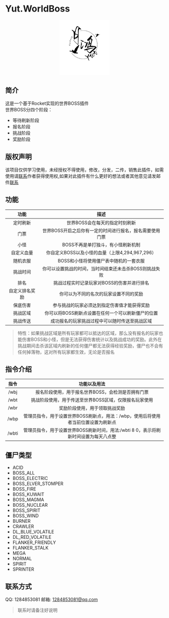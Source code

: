 # Yut.WorldBoss
<div align="center">
   <img width="160" src="/Photos/Yuthung.jpg" alt="logo"></br>   
</div>  

## 简介
这是一个基于Rocket实现的世界BOSS插件   
世界BOSS分四个阶段：      
* 等待刷新阶段
* 报名阶段
* 挑战阶段
* 奖励阶段
## 版权声明
该项目仅供学习使用，未经授权不得使用，修改，分发，二传，销售此插件，如需使用请[联系](#联系方式)作者获得使用权,如果对此插件有什么更好的想法或者其他意见请发邮件[联系](#联系方式)
## 功能
功能|描述
:-:|:-:
定时刷新|世界BOSS会在每天的指定时刻刷新
门票|世界BOSS开启之后你有一定的时间进行报名，报名需要使用门票
小怪|BOSS不再是单打独斗，有小怪刷新机制
自定义血量|你自定义BOSS以及小怪的血量（上限4,294,967,296）
随机衣服|BOSS和小怪将使用僵尸表中随机的一套衣服
挑战时间|你可以设置挑战的时间，当时间结束还未击杀BOSS则挑战失败
排名|挑战过程实时记录玩家对BOSS的伤害并进行排名
自定义排名奖励|你可以为不同的名次的玩家设置不同的奖励
保底伤害|参与挑战的玩家必须达到指定伤害值才能获得奖励
挑战区域|你可以将BOSS刷新点设置在任何一个可以刷新僵尸的位置
挑战传送|成功报名的玩家挑战过程中可以随时传送至挑战区域
> 特性：如果挑战区域是所有玩家都可以抵达的区域，那么没有报名的玩家也能伤害BOSS和小怪，但是无法获得伤害统计以及挑战成功的奖励。此外在挑战期间击杀该区域内刷新的任何僵尸都无法获得经验奖励，僵尸也不会有任何掉落物，这对所有玩家都生效，无论是否报名
## 指令介绍
指令|功能以及用法
:-:|:-:
/wbj|报名阶段使用，用于报名世界BOSS，会检测是否拥有门票
/wbt|挑战阶段使用，用于传送至世界BOSS区域，仅限报名玩家使用
/wbr|奖励阶段使用，用于领取挑战奖励
/wbp|管理员指令，用于设置世界BOSS刷新点，用法：/wbp，使用后将使用者当前位置设置为刷新点
/wbti|管理员指令，用于设置世界BOSS刷新时间，用法:/wbti 8 0，表示将刷新时间设置为每天八点整
## 僵尸类型
* ACID
* BOSS_ALL
* BOSS_ELECTRIC
* BOSS_ELVER_STOMPER
* BOSS_FIRE
* BOSS_KUWAIT
* BOSS_MAGMA
* BOSS_NUCLEAR
* BOSS_SPIRIT
* BOSS_WIND
* BURNER
* CRAWLER
* DL_BLUE_VOLATILE
* DL_RED_VOLATILE
* FLANKER_FRIENDLY
* FLANKER_STALK
* MEGA
* NORMAL
* SPIRIT
* SPRINTER
## 联系方式
QQ: 1284853081 邮箱: 1284853081@qq.com
> 联系时请备注好说明
